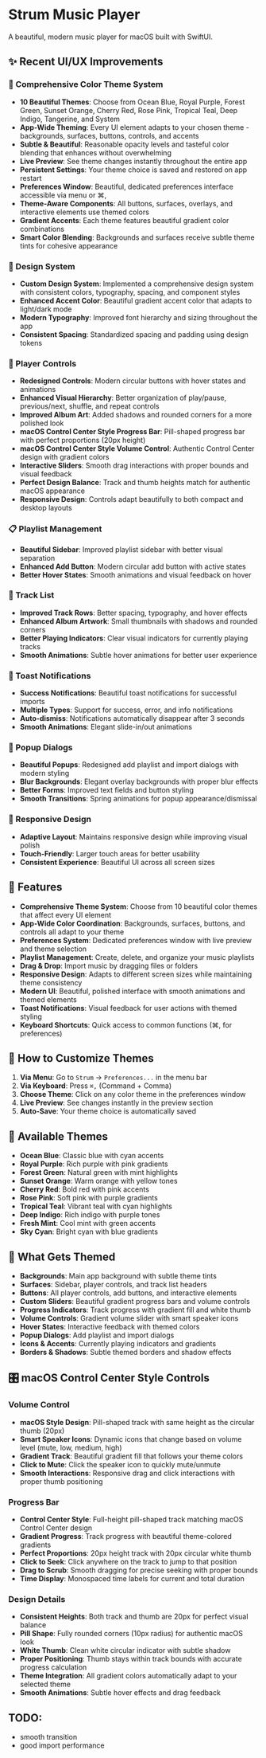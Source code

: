 # Strum Music Player

A beautiful, modern music player for macOS built with SwiftUI.

## ✨ Recent UI/UX Improvements

### 🎨 Comprehensive Color Theme System
- **10 Beautiful Themes**: Choose from Ocean Blue, Royal Purple, Forest Green, Sunset Orange, Cherry Red, Rose Pink, Tropical Teal, Deep Indigo, Tangerine, and System
- **App-Wide Theming**: Every UI element adapts to your chosen theme - backgrounds, surfaces, buttons, controls, and accents
- **Subtle & Beautiful**: Reasonable opacity levels and tasteful color blending that enhances without overwhelming
- **Live Preview**: See theme changes instantly throughout the entire app
- **Persistent Settings**: Your theme choice is saved and restored on app restart
- **Preferences Window**: Beautiful, dedicated preferences interface accessible via menu or ⌘,
- **Theme-Aware Components**: All buttons, surfaces, overlays, and interactive elements use themed colors
- **Gradient Accents**: Each theme features beautiful gradient color combinations
- **Smart Color Blending**: Backgrounds and surfaces receive subtle theme tints for cohesive appearance

### 🎨 Design System
- **Custom Design System**: Implemented a comprehensive design system with consistent colors, typography, spacing, and component styles
- **Enhanced Accent Color**: Beautiful gradient accent color that adapts to light/dark mode
- **Modern Typography**: Improved font hierarchy and sizing throughout the app
- **Consistent Spacing**: Standardized spacing and padding using design tokens

### 🎵 Player Controls
- **Redesigned Controls**: Modern circular buttons with hover states and animations
- **Enhanced Visual Hierarchy**: Better organization of play/pause, previous/next, shuffle, and repeat controls
- **Improved Album Art**: Added shadows and rounded corners for a more polished look
- **macOS Control Center Style Progress Bar**: Pill-shaped progress bar with perfect proportions (20px height)
- **macOS Control Center Style Volume Control**: Authentic Control Center design with gradient colors
- **Interactive Sliders**: Smooth drag interactions with proper bounds and visual feedback
- **Perfect Design Balance**: Track and thumb heights match for authentic macOS appearance
- **Responsive Design**: Controls adapt beautifully to both compact and desktop layouts

### 📋 Playlist Management
- **Beautiful Sidebar**: Improved playlist sidebar with better visual separation
- **Enhanced Add Button**: Modern circular add button with active states
- **Better Hover States**: Smooth animations and visual feedback on hover

### 🎼 Track List
- **Improved Track Rows**: Better spacing, typography, and hover effects
- **Enhanced Album Artwork**: Small thumbnails with shadows and rounded corners
- **Better Playing Indicators**: Clear visual indicators for currently playing tracks
- **Smooth Animations**: Subtle hover animations for better user experience

### 🔔 Toast Notifications
- **Success Notifications**: Beautiful toast notifications for successful imports
- **Multiple Types**: Support for success, error, and info notifications
- **Auto-dismiss**: Notifications automatically disappear after 3 seconds
- **Smooth Animations**: Elegant slide-in/out animations

### 💫 Popup Dialogs
- **Beautiful Popups**: Redesigned add playlist and import dialogs with modern styling
- **Blur Backgrounds**: Elegant overlay backgrounds with proper blur effects
- **Better Forms**: Improved text fields and button styling
- **Smooth Transitions**: Spring animations for popup appearance/dismissal

### 📱 Responsive Design
- **Adaptive Layout**: Maintains responsive design while improving visual polish
- **Touch-Friendly**: Larger touch areas for better usability
- **Consistent Experience**: Beautiful UI across all screen sizes

## 🚀 Features

- **Comprehensive Theme System**: Choose from 10 beautiful color themes that affect every UI element
- **App-Wide Color Coordination**: Backgrounds, surfaces, buttons, and controls all adapt to your theme
- **Preferences System**: Dedicated preferences window with live preview and theme selection
- **Playlist Management**: Create, delete, and organize your music playlists
- **Drag & Drop**: Import music by dragging files or folders
- **Responsive Design**: Adapts to different screen sizes while maintaining theme consistency
- **Modern UI**: Beautiful, polished interface with smooth animations and themed elements
- **Toast Notifications**: Visual feedback for user actions with themed styling
- **Keyboard Shortcuts**: Quick access to common functions (⌘, for preferences)

## 🎨 How to Customize Themes

1. **Via Menu**: Go to `Strum` → `Preferences...` in the menu bar
2. **Via Keyboard**: Press `⌘,` (Command + Comma)
3. **Choose Theme**: Click on any color theme in the preferences window
4. **Live Preview**: See changes instantly in the preview section
5. **Auto-Save**: Your theme choice is automatically saved

## 🎯 Available Themes

- **Ocean Blue**: Classic blue with cyan accents
- **Royal Purple**: Rich purple with pink gradients
- **Forest Green**: Natural green with mint highlights
- **Sunset Orange**: Warm orange with yellow tones
- **Cherry Red**: Bold red with pink accents
- **Rose Pink**: Soft pink with purple gradients
- **Tropical Teal**: Vibrant teal with cyan highlights
- **Deep Indigo**: Rich indigo with purple tones
- **Fresh Mint**: Cool mint with green accents
- **Sky Cyan**: Bright cyan with blue gradients

## 🎨 What Gets Themed

- **Backgrounds**: Main app background with subtle theme tints
- **Surfaces**: Sidebar, player controls, and track list headers
- **Buttons**: All player controls, add buttons, and interactive elements
- **Custom Sliders**: Beautiful gradient progress bars and volume controls
- **Progress Indicators**: Track progress with gradient fill and white thumb
- **Volume Controls**: Gradient volume slider with smart speaker icons
- **Hover States**: Interactive feedback with themed colors
- **Popup Dialogs**: Add playlist and import dialogs
- **Icons & Accents**: Currently playing indicators and gradients
- **Borders & Shadows**: Subtle themed borders and shadow effects

## 🎛️ macOS Control Center Style Controls

### Volume Control
- **macOS Style Design**: Pill-shaped track with same height as the circular thumb (20px)
- **Smart Speaker Icons**: Dynamic icons that change based on volume level (mute, low, medium, high)
- **Gradient Track**: Beautiful gradient fill that follows your theme colors
- **Click to Mute**: Click the speaker icon to quickly mute/unmute
- **Smooth Interactions**: Responsive drag and click interactions with proper thumb positioning

### Progress Bar
- **Control Center Style**: Full-height pill-shaped track matching macOS Control Center design
- **Gradient Progress**: Track progress with beautiful theme-colored gradients
- **Perfect Proportions**: 20px height track with 20px circular white thumb
- **Click to Seek**: Click anywhere on the track to jump to that position
- **Drag to Scrub**: Smooth dragging for precise seeking with proper bounds
- **Time Display**: Monospaced time labels for current and total duration

### Design Details
- **Consistent Heights**: Both track and thumb are 20px for perfect visual balance
- **Pill Shape**: Fully rounded corners (10px radius) for authentic macOS look
- **White Thumb**: Clean white circular indicator with subtle shadow
- **Proper Positioning**: Thumb stays within track bounds with accurate progress calculation
- **Theme Integration**: All gradient colors automatically adapt to your selected theme
- **Smooth Animations**: Subtle hover effects and drag feedback

## TODO:
- smooth transition
- good import performance